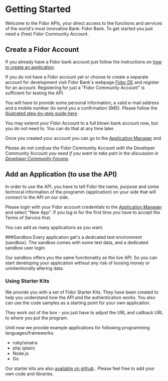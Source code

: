 # Getting Started
Welcome to the Fidor APIs, your direct access to the functions and services of the world's most innovative Bank: Fidor Bank.
To get started you just need a (free) Fidor Community Account.

## Create a Fidor Account
If you already have a Fidor bank account just follow the instructions on [how to create an application](#create-an-application).

If you do not have a Fidor account yet or choose to create a separate account for development visit Fidor Bank's webpage [Fidor DE](https://www.fidor.de/register) and register for an account. Registering for just a "Fidor Community Account" is sufficient for testing the API.

You will have to provide some personal information, a valid e-mail address and a mobile number (to send you a confirmation SMS). Please follow the [illustrated step-by-step guide here](https://developer.fidor.de/kb/create-an-account/).

You may extend your Fidor Account to a full blown bank account now, but you do not need to. You can do that at any time later.

Once you created your account you can go to the [Application Manager](https://apm.fidor.de/) and 

*Please do not confuse the* Fidor Community Account *with the* Developer Community Account *you need if you want to take part in the discussion in [Developer Community Forums](https://developer.fidor.de/community/).*

## Add an Application (to use the API)
In order to use the API, you have to tell Fidor the name, purpose and some technical information of the programm (application) on your side that will connect to the API on our side. 

Please login with your Fidor account credentials to the [Application Manager](https://apm.fidor.de/) and select "New App". If you log in for the first time you have to accept the Terms of Service first.

You can add as many applications as you want. 

###Sandbox
Every application get's a dedicated test environment (sandbox). The sandbox comes with some test data, and a dedicated sandbox user login. 

Our sandbox offers you the same functionality as the live API. So  you can start developing your application without any risk of loosing money or unintentionally altering data.

### Using Starter Kits
We provide you with a set of Fidor Starter Kits. They have been created to help you understand how the API and the authentication works. You also can use the code samples as a starting point for your own application. 

They work out of the box - you just have to adjust the URL and callback URL to where you put the program. 

Until now we provide example applications for following programming languages/frameworks:

- ruby/sinatra
- php (plain)
- Node.js
- Go

Our starter kits are also [available on github](https://github.com/fidor/fidor_starter_kits) . Please feel free to add your own code and libraries.